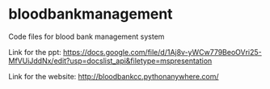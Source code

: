 # bloodbankmanagement
Code files for blood bank management system

Link for the ppt: https://docs.google.com/file/d/1Aj8v-yWCw779BeoOVri25-MfVUiJddNx/edit?usp=docslist_api&filetype=mspresentation

Link for the website: http://bloodbankcc.pythonanywhere.com/
